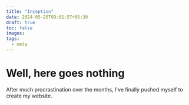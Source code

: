```yaml
---
title: "Inception"
date: 2024-05-20T03:01:57+05:30
draft: true
toc: false
images:
tags:
  - meta
---
```


# Well, here goes nothing

After much procrastination over the months, I've finally pushed myself to create my website.
